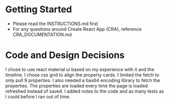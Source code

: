 # Getting Started

- Please read the INSTRUCTIONS.md first
- For any questions around Create React App (CRA), reference
  CRA_DOCUMENTATION.md

# Code and Design Decisions

<!-- Please document your code & design decisions here. -->
I chose to use react material ui based on my experience with it and the timeline.
I chose css grid to align the property cards. I limited the fetch to only pull 9 properties. 
I also needed a bas64 encoding library to fetch the properties. The properties are loaded every time the page is loaded refreshed instead of saved. I added notes to the code and as many tests as I could before I ran out of time.
